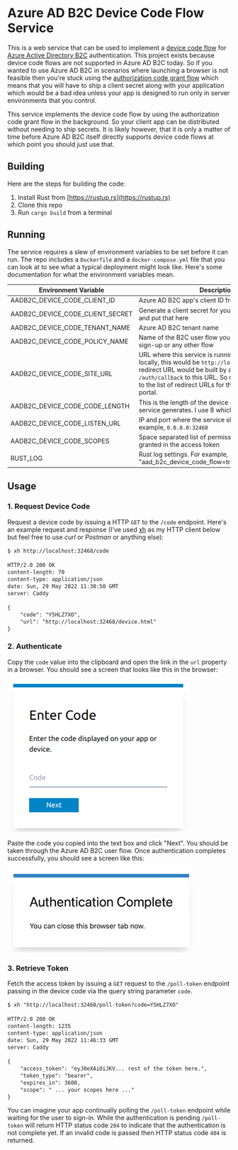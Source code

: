 # Azure AD B2C Device Code Flow Service

This is a web service that can be used to implement a [device code
flow](https://docs.microsoft.com/en-us/azure/active-directory/develop/v2-oauth2-device-code)
for [Azure Active Directory
B2C](https://docs.microsoft.com/en-us/azure/active-directory-b2c/overview)
authentication. This project exists because device code flows are not supported
in Azure AD B2C today. So if you wanted to use Azure AD B2C in scenarios where
launching a browser is not feasible then you're stuck using the [authorization
code grant
flow](https://docs.microsoft.com/en-us/azure/active-directory-b2c/authorization-code-flow)
which means that you will have to ship a client secret along with your
application which would be a bad idea unless your app is designed to run only in
server environments that you control.

This service implements the device code flow by using the authorization code
grant flow in the background. So your client app can be distributed without
needing to ship secrets. It is likely however, that it is only a matter of time
before Azure AD B2C itself directly supports device code flows at which point
you should just use that.

## Building

Here are the steps for building the code:

1. Install Rust from [https://rustup.rs](https://rustup.rs)
2. Clone this repo
3. Run `cargo build` from a terminal

## Running

The service requires a slew of environment variables to be set before it can
run. The repo includes a `Dockerfile` and a `docker-compose.yml` file that you
can look at to see what a typical deployment might look like. Here's some
documentation for what the environment variables mean.

| Environment Variable             | Description                                                                                                                                                                                                                                                          |
| -------------------------------- | -------------------------------------------------------------------------------------------------------------------------------------------------------------------------------------------------------------------------------------------------------------------- |
| AADB2C_DEVICE_CODE_CLIENT_ID     | Azure AD B2C app's client ID from the Azure Portal                                                                                                                                                                                                                   |
| AADB2C_DEVICE_CODE_CLIENT_SECRET | Generate a client secret for your Azure AD B2C app and put that here                                                                                                                                                                                                 |
| AADB2C_DEVICE_CODE_TENANT_NAME   | Azure AD B2C tenant name                                                                                                                                                                                                                                             |
| AADB2C_DEVICE_CODE_POLICY_NAME   | Name of the B2C user flow you created for sign-in or sign-up or any other flow                                                                                                                                                                                       |
| AADB2C_DEVICE_CODE_SITE_URL      | URL where this service is running. When running locally, this would be `http://localhost:32468`. The redirect URL would be built by appending `/auth/callback` to this URL. So remember to add this to the list of redirect URLs for the AD app in the Azure portal. |
| AADB2C_DEVICE_CODE_CODE_LENGTH   | This is the length of the device code string the service generates. I use 8 which seems reasonable.                                                                                                                                                                  |
| AADB2C_DEVICE_CODE_LISTEN_URL    | IP and port where the service should run. For example, `0.0.0.0:32468`                                                                                                                                                                                               |
| AADB2C_DEVICE_CODE_SCOPES        | Space separated list of permissions/scopes you want granted in the access token                                                                                                                                                                                      |
| RUST_LOG                         | Rust log settings. For example, "aad_b2c_device_code_flow=trace,tower_http=trace"                                                                                                                                                                                    |

## Usage

### 1. Request Device Code

Request a device code by issuing a HTTP `GET` to the `/code` endpoint. Here's an
example request and response (I've used [xh](https://github.com/ducaale/xh) as
my HTTP client below but feel free to use _curl_ or _Postman_ or anything else):

```shell
$ xh http://localhost:32468/code

HTTP/2.0 200 OK
content-length: 70
content-type: application/json
date: Sun, 29 May 2022 11:30:50 GMT
server: Caddy

{
    "code": "Y5HLZ7XO",
    "url": "http://localhost:32468/device.html"
}
```

### 2. Authenticate

Copy the `code` value into the clipboard and open the link in the `url` property
in a browser. You should see a screen that looks like this in the browser:

![](images/device-code.png)

Paste the code you copied into the text box and click "Next". You should be
taken through the Azure AD B2C user flow. Once authentication completes
successfully, you should see a screen like this:

![](images/auth-success.png)

### 3. Retrieve Token

Fetch the access token by issuing a `GET` request to the `/poll-token` endpoint
passing in the device code via the query string parameter `code`.

```shell
$ xh "http://localhost:32468/poll-token?code=Y5HLZ7XO"

HTTP/2.0 200 OK
content-length: 1235
content-type: application/json
date: Sun, 29 May 2022 11:46:33 GMT
server: Caddy

{
    "access_token": "eyJ0eXAiOiJKV... rest of the token here.",
    "token_type": "bearer",
    "expires_in": 3600,
    "scope": " ... your scopes here ..."
}
```

You can imagine your app continually polling the `/poll-token` endpoint while
waiting for the user to sign-in. While the authentication is pending
`/poll-token` will return HTTP status code `204` to indicate that the
authentication is not complete yet. If an invalid code is passed then HTTP
status code `404` is returned.
